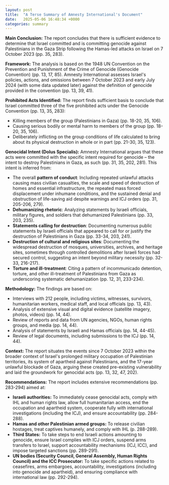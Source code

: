 ```yaml
---
layout: post
title:  "A Terse Summary of Amnesty International's Document"
date:   2025-05-06 16:48:34 +0000
categories: summary
---
```


**Main Conclusion:** The report concludes that there is sufficient evidence to determine that Israel committed and is committing genocide against Palestinians in the Gaza Strip following the Hamas-led attacks on Israel on 7 October 2023 (pp. 35, 283).

**Framework:** The analysis is based on the 1948 UN Convention on the Prevention and Punishment of the Crime of Genocide (Genocide Convention) (pp. 13, 17, 85). Amnesty International assesses Israel's policies, actions, and omissions between 7 October 2023 and early July 2024 (with some data updated later) against the definition of genocide provided in the convention (pp. 13, 39, 41).

**Prohibited Acts Identified:** The report finds sufficient basis to conclude that Israel committed three of the five prohibited acts under the Genocide Convention (pp. 13, 35, 283):
*   Killing members of the group (Palestinians in Gaza) (pp. 18-20, 35, 106).
*   Causing serious bodily or mental harm to members of the group (pp. 18-20, 35, 106).
*   Deliberately inflicting on the group conditions of life calculated to bring about its physical destruction in whole or in part (pp. 21-30, 35, 123).

**Genocidal Intent (Dolus Specialis):** Amnesty International argues that these acts were committed with the specific intent required for genocide – the intent to destroy Palestinians in Gaza, as such (pp. 31, 35, 202, 281). This intent is inferred from:
*   The overall **pattern of conduct**: Including repeated unlawful attacks causing mass civilian casualties, the scale and speed of destruction of homes and essential infrastructure, the repeated mass forced displacement under inhumane conditions, and the sustained denial and obstruction of life-saving aid despite warnings and ICJ orders (pp. 31, 205-206, 279).
*   **Dehumanizing rhetoric**: Analyzing statements by Israeli officials, military figures, and soldiers that dehumanized Palestinians (pp. 33, 203, 235).
*   **Statements calling for destruction**: Documenting numerous public statements by Israeli officials that appeared to call for or justify the destruction of Palestinians in Gaza (pp. 33-34, 203, 241).
*   **Destruction of cultural and religious sites**: Documenting the widespread destruction of mosques, universities, archives, and heritage sites, sometimes through controlled demolitions after Israeli forces had secured control, suggesting an intent beyond military necessity (pp. 32-33, 216-217).
*   **Torture and ill-treatment**: Citing a pattern of incommunicado detention, torture, and other ill-treatment of Palestinians from Gaza as underscoring systematic dehumanization (pp. 12, 31, 233-234).

**Methodology:** The findings are based on:
*   Interviews with 212 people, including victims, witnesses, survivors, humanitarian workers, medical staff, and local officials (pp. 13, 43).
*   Analysis of extensive visual and digital evidence (satellite imagery, photos, videos) (pp. 14, 44).
*   Review of reports and data from UN agencies, NGOs, human rights groups, and media (pp. 14, 44).
*   Analysis of statements by Israeli and Hamas officials (pp. 14, 44-45).
*   Review of legal documents, including submissions to the ICJ (pp. 14, 44).

**Context:** The report situates the events since 7 October 2023 within the broader context of Israel's prolonged military occupation of Palestinian territories, its system of apartheid against Palestinians, and the 17-year unlawful blockade of Gaza, arguing these created pre-existing vulnerability and laid the groundwork for genocidal acts (pp. 13, 32, 47, 202).

**Recommendations:** The report includes extensive recommendations (pp. 283-294) aimed at:
*   **Israeli authorities:** To immediately cease genocidal acts, comply with IHL and human rights law, allow full humanitarian access, end the occupation and apartheid system, cooperate fully with international investigations (including the ICJ), and ensure accountability (pp. 284-288).
*   **Hamas and other Palestinian armed groups:** To release civilian hostages, treat captives humanely, and comply with IHL (p. 288-289).
*   **Third States:** To take steps to end Israeli actions amounting to genocide, ensure Israel complies with ICJ orders, suspend arms transfers to Israel, support accountability mechanisms (ICJ, ICC), and impose targeted sanctions (pp. 289-291).
*   **UN bodies (Security Council, General Assembly, Human Rights Council) and the ICC Prosecutor:** To take specific actions related to ceasefires, arms embargoes, accountability, investigations (including into genocide and apartheid), and ensuring compliance with international law (pp. 292-294).


